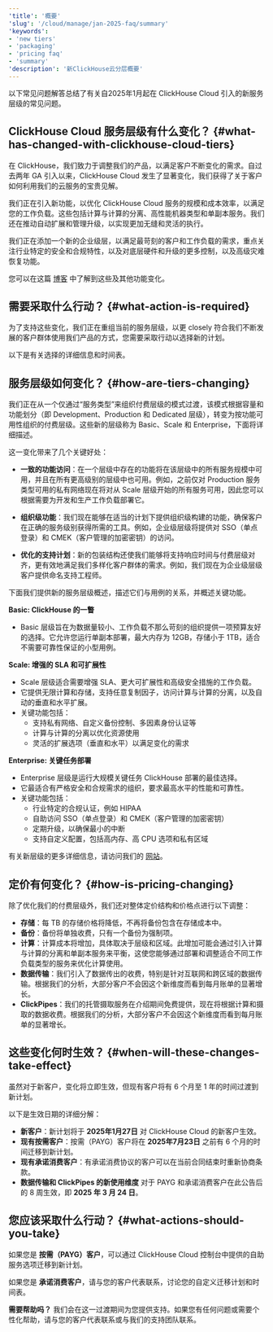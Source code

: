 ```yaml
---
'title': '概要'
'slug': '/cloud/manage/jan-2025-faq/summary'
'keywords':
- 'new tiers'
- 'packaging'
- 'pricing faq'
- 'summary'
'description': '新ClickHouse云分层概要'
---
```




以下常见问题解答总结了有关自2025年1月起在 ClickHouse Cloud 引入的新服务层级的常见问题。

## ClickHouse Cloud 服务层级有什么变化？ {#what-has-changed-with-clickhouse-cloud-tiers}

在 ClickHouse，我们致力于调整我们的产品，以满足客户不断变化的需求。自过去两年 GA 引入以来，ClickHouse Cloud 发生了显著变化，我们获得了关于客户如何利用我们的云服务的宝贵见解。

我们正在引入新功能，以优化 ClickHouse Cloud 服务的规模和成本效率，以满足您的工作负载。这些包括计算与计算的分离、高性能机器类型和单副本服务。我们还在推动自动扩展和管理升级，以实现更加无缝和灵活的执行。

我们正在添加一个新的企业级层，以满足最苛刻的客户和工作负载的需求，重点关注行业特定的安全和合规特性，以及对底层硬件和升级的更多控制，以及高级灾难恢复功能。

您可以在这篇 [博客](https://clickhouse.com/blog/evolution-of-clickhouse-cloud-new-features-superior-performance-tailored-offerings) 中了解到这些及其他功能变化。

## 需要采取什么行动？ {#what-action-is-required}

为了支持这些变化，我们正在重组当前的服务层级，以更 closely 符合我们不断发展的客户群体使用我们产品的方式，您需要采取行动以选择新的计划。

以下是有关选择的详细信息和时间表。

## 服务层级如何变化？ {#how-are-tiers-changing}

我们正在从一个仅通过“服务类型”来组织付费层级的模式过渡，该模式根据容量和功能划分（即 Development、Production 和 Dedicated 层级），转变为按功能可用性组织的付费层级。这些新的层级称为 Basic、Scale 和 Enterprise，下面将详细描述。

这一变化带来了几个关键好处：

* **一致的功能访问**：在一个层级中存在的功能将在该层级中的所有服务规模中可用，并且在所有更高级别的层级中也可用。例如，之前仅对 Production 服务类型可用的私有网络现在将对从 Scale 层级开始的所有服务可用，因此您可以根据需要为开发和生产工作负载部署它。

* **组织级功能**：我们现在能够在适当的计划下提供组织级构建的功能，确保客户在正确的服务级别获得所需的工具。例如，企业级层级将提供对 SSO（单点登录）和 CMEK（客户管理的加密密钥）的访问。

* **优化的支持计划**：新的包装结构还使我们能够将支持响应时间与付费层级对齐，更有效地满足我们多样化客户群体的需求。例如，我们现在为企业级层级客户提供命名支持工程师。

下面我们提供新的服务层级概述，描述它们与用例的关系，并概述关键功能。

**Basic: ClickHouse 的一瞥**

* Basic 层级旨在为数据量较小、工作负载不那么苛刻的组织提供一项预算友好的选择。它允许您运行单副本部署，最大内存为 12GB，存储小于 1TB，适合不需要可靠性保证的小型用例。

**Scale: 增强的 SLA 和可扩展性**

* Scale 层级适合需要增强 SLA、更大可扩展性和高级安全措施的工作负载。
* 它提供无限计算和存储，支持任意复制因子，访问计算与计算的分离，以及自动的垂直和水平扩展。
* 关键功能包括：
  * 支持私有网络、自定义备份控制、多因素身份认证等
  * 计算与计算的分离以优化资源使用
  * 灵活的扩展选项（垂直和水平）以满足变化的需求

**Enterprise: 关键任务部署**

* Enterprise 层级是运行大规模关键任务 ClickHouse 部署的最佳选择。
* 它最适合有严格安全和合规需求的组织，要求最高水平的性能和可靠性。
* 关键功能包括：
  * 行业特定的合规认证，例如 HIPAA
  * 自助访问 SSO（单点登录）和 CMEK（客户管理的加密密钥）
  * 定期升级，以确保最小的中断
  * 支持自定义配置，包括高内存、高 CPU 选项和私有区域

有关新层级的更多详细信息，请访问我们的 [网站](https://clickhouse.com/pricing)。

## 定价有何变化？ {#how-is-pricing-changing}

除了优化我们的付费层级外，我们还对整体定价结构和价格点进行以下调整：

* **存储**：每 TB 的存储价格将降低，不再将备份包含在存储成本中。
* **备份**：备份将单独收费，只有一个备份为强制项。
* **计算**：计算成本将增加，具体取决于层级和区域。此增加可能会通过引入计算与计算的分离和单副本服务来平衡，这使您能够通过部署和调整适合不同工作负载类型的服务来优化计算使用。
* **数据传输**：我们引入了数据传出的收费，特别是针对互联网和跨区域的数据传输。根据我们的分析，大部分客户不会因这个新维度而看到每月账单的显著增长。
* **ClickPipes**：我们的托管摄取服务在介绍期间免费提供，现在将根据计算和摄取的数据收费。根据我们的分析，大部分客户不会因这个新维度而看到每月账单的显著增长。

## 这些变化何时生效？ {#when-will-these-changes-take-effect}

虽然对于新客户，变化将立即生效，但现有客户将有 6 个月至 1 年的时间过渡到新计划。

以下是生效日期的详细分解：

* **新客户**：新计划将于 **2025年1月27日** 对 ClickHouse Cloud 的新客户生效。
* **现有按需客户**：按需（PAYG）客户将在 **2025年7月23日** 之前有 6 个月的时间迁移到新计划。
* **现有承诺消费客户**：有承诺消费协议的客户可以在当前合同结束时重新协商条款。
* **数据传输和 ClickPipes 的新使用维度** 对于 PAYG 和承诺消费客户在此公告后的 8 周生效，即 **2025 年 3 月 24 日**。

## 您应该采取什么行动？ {#what-actions-should-you-take}

如果您是 **按需（PAYG）客户**，可以通过 ClickHouse Cloud 控制台中提供的自助服务选项迁移到新计划。

如果您是 **承诺消费客户**，请与您的客户代表联系，讨论您的自定义迁移计划和时间表。

**需要帮助吗？**
我们会在这一过渡期间为您提供支持。如果您有任何问题或需要个性化帮助，请与您的客户代表联系或与我们的支持团队联系。
